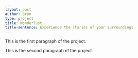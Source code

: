 ```yaml
---
layout: post
author: Bryn
type: project
title: Wonderlust
title-sentence: Experience the stories of your surroundings
---
```

This is the first paragraph of the project.

This is the second paragraph of the project.